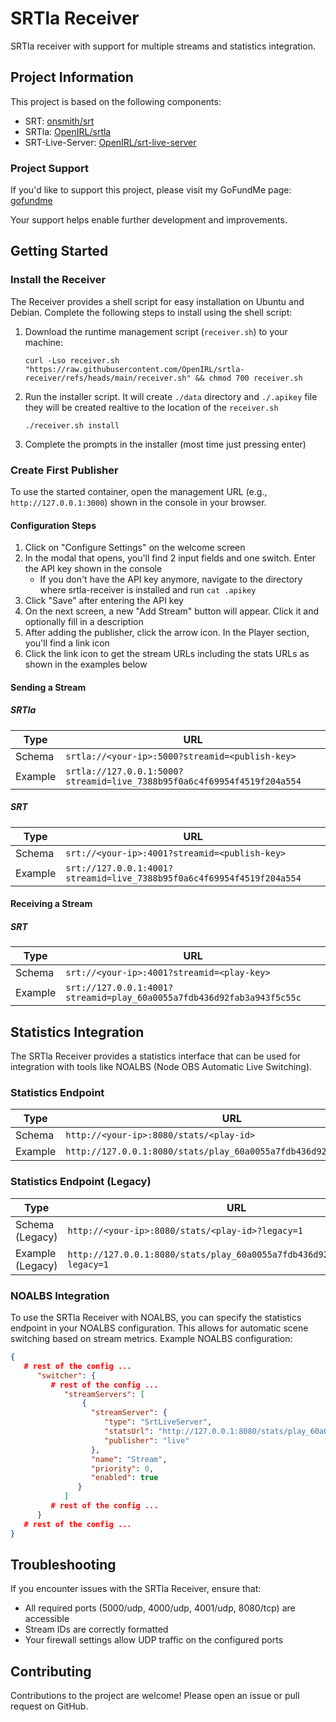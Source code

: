 # SRTla Receiver

SRTla receiver with support for multiple streams and statistics integration.

## Project Information

This project is based on the following components:

- SRT: [onsmith/srt](https://github.com/onsmith/srt)
- SRTla: [OpenIRL/srtla](https://github.com/OpenIRL/srtla)
- SRT-Live-Server: [OpenIRL/srt-live-server](https://github.com/OpenIRL/srt-live-server)

### Project Support

If you'd like to support this project, please visit my GoFundMe page: [gofundme](https://gofund.me/07644414)

Your support helps enable further development and improvements.

## Getting Started

### Install the Receiver

The Receiver provides a shell script for easy installation on Ubuntu and Debian. Complete the following steps to install
using the shell script:

1. Download the runtime management script (`receiver.sh`) to your machine:
   ```shell
   curl -Lso receiver.sh "https://raw.githubusercontent.com/OpenIRL/srtla-receiver/refs/heads/main/receiver.sh" && chmod 700 receiver.sh
   ```
2. Run the installer script. It will create `./data` directory and `./.apikey` file they will be created realtive to the
   location of the `receiver.sh`
   ```shell
   ./receiver.sh install
   ```
3. Complete the prompts in the installer (most time just pressing enter)

### Create First Publisher

To use the started container, open the management URL (e.g., `http://127.0.0.1:3000`) shown in the console in your browser.

#### Configuration Steps

1. Click on "Configure Settings" on the welcome screen
2. In the modal that opens, you'll find 2 input fields and one switch. Enter the API key shown in the console
   - If you don't have the API key anymore, navigate to the directory where srtla-receiver is installed and run `cat .apikey`
3. Click "Save" after entering the API key
4. On the next screen, a new "Add Stream" button will appear. Click it and optionally fill in a description
5. After adding the publisher, click the arrow icon. In the Player section, you'll find a link icon
6. Click the link icon to get the stream URLs including the stats URLs as shown in the examples below

#### Sending a Stream

##### SRTla

| Type    | URL                                                                     |
|---------|-------------------------------------------------------------------------|
| Schema  | `srtla://<your-ip>:5000?streamid=<publish-key>`                         |
| Example | `srtla://127.0.0.1:5000?streamid=live_7388b95f0a6c4f69954f4519f204a554` |

##### SRT

| Type    | URL                                                                   |
|---------|-----------------------------------------------------------------------|
| Schema  | `srt://<your-ip>:4001?streamid=<publish-key>`                         |
| Example | `srt://127.0.0.1:4001?streamid=live_7388b95f0a6c4f69954f4519f204a554` |

#### Receiving a Stream

##### SRT

| Type    | URL                                                                   |
|---------|-----------------------------------------------------------------------|
| Schema  | `srt://<your-ip>:4001?streamid=<play-key>`                            |
| Example | `srt://127.0.0.1:4001?streamid=play_60a0055a7fdb436d92fab3a943f5c55c` |

## Statistics Integration

The SRTla Receiver provides a statistics interface that can be used for integration with tools like NOALBS (Node OBS Automatic Live Switching).

### Statistics Endpoint

| Type    | URL                                                                 |
|---------|---------------------------------------------------------------------|
| Schema  | `http://<your-ip>:8080/stats/<play-id>`                             |
| Example | `http://127.0.0.1:8080/stats/play_60a0055a7fdb436d92fab3a943f5c55c` |

### Statistics Endpoint (Legacy)

| Type             | URL                                                                          |
|------------------|------------------------------------------------------------------------------|
| Schema (Legacy)  | `http://<your-ip>:8080/stats/<play-id>?legacy=1`                             |
| Example (Legacy) | `http://127.0.0.1:8080/stats/play_60a0055a7fdb436d92fab3a943f5c55c?legacy=1` |

### NOALBS Integration

To use the SRTla Receiver with NOALBS, you can specify the statistics endpoint in your NOALBS configuration. This allows
for automatic scene switching based on stream metrics.
Example NOALBS configuration:

```json
{
   # rest of the config ...
      "switcher": {
         # rest of the config ...
            "streamServers": [
                {
                  "streamServer": {
                     "type": "SrtLiveServer",
                     "statsUrl": "http://127.0.0.1:8080/stats/play_60a0055a7fdb436d92fab3a943f5c55c?legacy=1",
                     "publisher": "live"
                  },
                  "name": "Stream",
                  "priority": 0,
                  "enabled": true
               }
            ]
         # rest of the config ...
      }
   # rest of the config ...
}
```

## Troubleshooting

If you encounter issues with the SRTla Receiver, ensure that:

- All required ports (5000/udp, 4000/udp, 4001/udp, 8080/tcp) are accessible
- Stream IDs are correctly formatted
- Your firewall settings allow UDP traffic on the configured ports

## Contributing

Contributions to the project are welcome! Please open an issue or pull request on GitHub.
